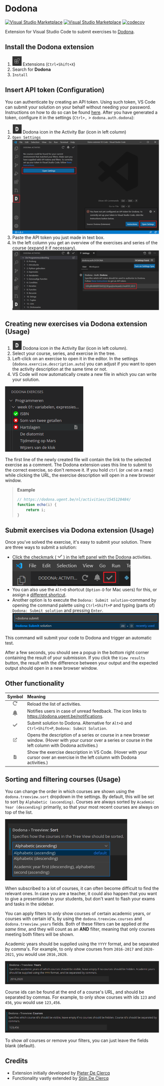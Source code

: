 # Dodona

[![Visual Studio Marketplace](https://vsmarketplacebadge.apphb.com/version-short/thepieterdc.dodona-plugin-vscode.svg)](https://marketplace.visualstudio.com/items?itemName=thepieterdc.dodona-plugin-vscode)
[![Visual Studio Marketplace](https://vsmarketplacebadge.apphb.com/installs-short/thepieterdc.dodona-plugin-vscode.svg?style=flat-square)](https://marketplace.visualstudio.com/items?itemName=thepieterdc.dodona-plugin-vscode)
[![codecov](https://codecov.io/gh/thepieterdc/dodona-plugin-vscode/branch/master/graph/badge.svg?token=4HIICY5WEZ)](https://codecov.io/gh/thepieterdc/dodona-plugin-vscode)

Extension for Visual Studio Code to submit exercises to [Dodona](https://dodona.ugent.be/).

## Install the Dodona extension

1. <img src="assets/readme/extensions-view-icon.png" alt="Extensions" width=30px; /> Extensions (`Ctrl+Shift+X`)
2. Search for **Dodona**
3. `Install`

## Insert API token (Configuration)

You can authenticate by creating an API token. Using such token, VS Code can submit your solution on your behalf without needing your password. Instructions on how to do so can be found [here](https://dodona-edu.github.io/guides/creating-an-api-token/). After you have generated a token, configure it in the settings (`Ctrl+,` > `dodona.auth.dodona`):

1. <img src="assets/readme/sideview.png" alt="cogwheel" width=30px;/> Dodona icon in the Activity Bar (icon in left column)
2. `Open Settings`
   ![Open settings](assets/readme/open-settings.png)
3. Paste the API token you just made in text box.
4. In the left column you get an overview of the exercises and series of the course (expand it if necessary).
   ![API token](assets/readme/api-token.png)

## Creating new exercises via Dodona extension (Usage)

1. <img src="assets/readme/sideview.png" alt="sideview" width=30px;/> Dodona icon in the Activity Bar (icon in left column).
2. Select your course, series, and exercise in the tree.
3. Left-click on an exercise to open it in the editor. In the settings (`dodona.exercise.description.auto`) you can adjust if you want to open the activity description at the same time or not.
4. VS Code will now automatically create a new file in which you can write your solution.

<img src="assets/readme/sideview-example.png" alt="sideview-example"/>

The first line of the newly created file will contain the link to the selected exercise as a comment. The Dodona extension uses this line to submit to the correct exercise, so don't remove it. If you hold `ctrl` (or `cmd` on a mac) while clicking the URL, the exercise description will open in a new browser window.

> **Example**
>
> ```javascript
> // https://dodona.ugent.be/nl/activities/1545120484/
> function echo(i) {
>     return i;
> }
> ```

## Submit exercises via Dodona extension (Usage)

Once you've solved the exercise, it's easy to submit your solution. There are three ways to submit a solution:

-   Click the checkmark ( <img src="assets/readme/content-page-read.png" alt="checkmark" width=15px;/> ) in the left panel with the Dodona activities.![Checkmark](assets/readme/check-mark.png)
-   You can also use the `Alt+D` shortcut (`Option-D` for Mac users) for this, or assign a [different shortcut](https://code.visualstudio.com/docs/getstarted/keybindings#_keyboard-shortcuts-editor).
-   Another option is to execute the `Dodona: Submit solution`-command by opening the command palette using `Ctrl+Shift+P` and typing (parts of) `Dodona: Submit solution` and pressing `Enter`.![Submit](assets/readme/submit2.png)

This command will submit your code to Dodona and trigger an automatic test.

After a few seconds, you should see a popup in the bottom right corner containing the result of your submission. If you click the `View results` button, the result with the difference between your output and the expected output should open in a new browser window.

## Other functionality

|                                    Symbol                                     | Meaning                                                                                                                                                          |
| :---------------------------------------------------------------------------: | :--------------------------------------------------------------------------------------------------------------------------------------------------------------- |
|       <img src="assets/readme/refresh.png" alt="refresh" width=15px;/>        | Reload the list of activities.                                                                                                                                   |
|  <img src="assets/readme/notification.png" alt="notification" width=15px;/>   | Notifies users in case of unread feedback. The icon links to https://dodona.ugent.be/notifications.                                                              |
| <img src="assets/readme/content-page-read.png" alt="checkmark" width=15px;/>  | Submit solution to Dodona. Alternative for `Alt+D` and `Ctrl+Shift+P`, `Dodona: Submit Solution`.                                                                |
|          <img src="assets/readme/edit.png" alt="edit" width=15px;/>           | Opens the description of a series or course in a new browser window. (Hover with your cursor over a series or course in the left column with Dodona activities.) |
| <img src="assets/readme/open-description.png" alt="description" width=15px;/> | Show the exercise description in VS Code. (Hover with your cursor over an exercise in the left column with Dodona activities.)                                   |

## Sorting and filtering courses (Usage)

You can change the order in which courses are shown using the `dodona.treeview.sort` dropdown in the settings. By default, this will be set to sort by `Alphabetic (ascending)`. Courses are always sorted by `Academic Year (descending)` primarily, so that your most recent courses are always on top of the list.

![Sorting](assets/readme/sort-example.png)

When subscribed to a lot of courses, it can often become difficult to find the relevant ones. In case you are a teacher, it could also happen that you want to give a presentation to your students, but don't want to flash your exams and tasks in the sidebar.

You can apply filters to _only_ show courses of certain academic years, or courses with certain id's, by using the `dodona.treeview.courses` and `dodona.treeview.years` fields. Both of these filters can be applied _at the same time_, and they will count as an **AND** filter, meaning that only courses meeting both filters will be shown.

Academic years should be supplied using the `YYYY` format, and be separated by comma's. For example, to only show courses from `2016-2017` and `2020-2021`, you would use `2016,2020`.

![FilterYears](assets/readme/filter-years-example.png)

Course ids can be found at the end of a course's URL, and should be separated by commas. For example, to only show courses with ids `123` and `456`, you would use `123,456`.

![FilterCourses](assets/readme/filter-courses-example.png)

To show _all_ courses or remove your filters, you can just leave the fields blank (default).

## Credits

-   Extension initially developed by [Pieter De Clercq](https://thepieterdc.github.io/)
-   Functionality vastly extended by [Stijn De Clercq](https://github.com/stijndcl)
